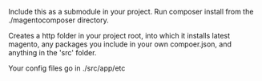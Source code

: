 
Include this as a submodule in your project.  Run composer install from the ./magentocomposer directory.

Creates a http folder in your project root, into which it installs latest magento, any packages you include in your own compoer.json, and anything in the 'src' folder.

Your config files go in ./src/app/etc

